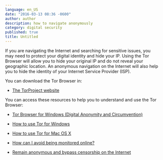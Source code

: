 ```yaml
---
language: en_US
date: "2016-03-13 08:36 -0600"
author: author
description: how to navigate anonymously
category: digital security
published: true
title: Untitled
---
```


If you are navigating the Internet and searching for sensitive issues, you may need to protect your digital identity and hide your IP. Using the Tor Browser will allow you to hide your original IP and do not reveal your geographic location. An anonymous navigation on the Internet will also help you to hide the identity of your Internet Service Provider (ISP).

You can download the Tor Browser in:

- [The TorProject website](https://www.torproject.org)

You can access these resources to help you to understand and use the Tor Browser:

 - [Tor Browser for Windows (Digital Anonymity and Circumvention)](http://bit.ly/1Z8sxz8)

- [How to use Tor for Windows](http://bit.ly/1O7dF15)

- [How to use Tor for Mac OS X](http://bit.ly/1O7dRgN)

- [How can I avoid being monitored online?](http://bit.ly/1PQDLaV)

- [Remain anonymous and bypass censorship on the Internet](http://bit.ly/1Z8tfwd)
